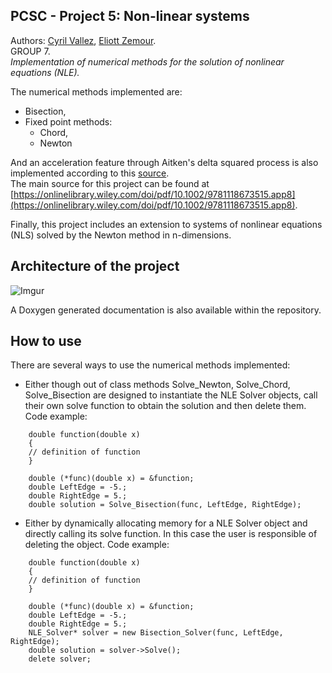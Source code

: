 ## PCSC - Project 5: Non-linear systems

Authors: [Cyril Vallez](mailto:cyril.vallez@epfl.ch), [Eliott Zemour](mailto:eliott.zemour@epfl.ch).   
GROUP 7.   
_Implementation of numerical methods for the solution of nonlinear equations (NLE)._  

The numerical methods implemented are:
* Bisection,
* Fixed point methods:
  * Chord,
  * Newton

And an acceleration feature through Aitken's delta squared process is also implemented according to this [source](https://en.wikipedia.org/wiki/Aitken%27s_delta-squared_process).  
The main source for this project can be found at [https://onlinelibrary.wiley.com/doi/pdf/10.1002/9781118673515.app8](https://onlinelibrary.wiley.com/doi/pdf/10.1002/9781118673515.app8).

Finally, this project includes an extension to systems of nonlinear equations (NLS) solved by the Newton method in n-dimensions.

## Architecture of the project

![Imgur](https://i.imgur.com/Oi06fhP.png)

A Doxygen generated documentation is also available within the repository.

## How to use
There are several ways to use the numerical methods implemented:
* Either though out of class methods Solve_Newton, Solve_Chord, Solve_Bisection are designed to instantiate the NLE Solver objects, call their own solve function to obtain the solution and then delete them.
Code example:
```
    double function(double x)
    {
    // definition of function
    }
    
    double (*func)(double x) = &function;
    double LeftEdge = -5.;
    double RightEdge = 5.;
    double solution = Solve_Bisection(func, LeftEdge, RightEdge);
```
* Either by dynamically allocating memory for a NLE Solver object and directly calling its solve function. In this case the user is responsible of deleting the object.
Code example:
```
    double function(double x)
    {
    // definition of function
    }
    
    double (*func)(double x) = &function;
    double LeftEdge = -5.;
    double RightEdge = 5.;
    NLE_Solver* solver = new Bisection_Solver(func, LeftEdge, RightEdge);
    double solution = solver->Solve();
    delete solver;
```

